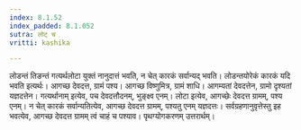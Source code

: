 ```yaml
---
index: 8.1.52
index_padded: 8.1.052
sutra: लोट् च
vritti: kashika

---
```

लोडन्तं तिङन्तं गत्यर्थलोटा युक्तं नानुदात्तं भवति, न चेत् कारकं सर्वान्यद् भवति। लोडन्तयोरेकं कारकं यदि भवति इत्यर्थः। आगच्छ देवदत्त, ग्रामं पश्य। आगच्छ विष्णुमित्र, ग्रामं शाधि। आगम्यतां देवदत्तेन, ग्रामो दृश्यतां यज्ञदत्तेन। गत्यर्थानाम् इत्येव, पच देवदत्तौदनम्, भुङ्क्ष्व एनम्। लोटा इत्येव, आगच्छेः देवदत्त ग्रामम्, पश्य एनम्। न चेत् कारकं सर्वान्यतित्येव, आगच्छ देवदत्त ग्रामम्, पश्यतु एनम् यज्ञदत्तः। सर्वग्रहणानुवृत्तेस्तु इह भवत्येव, आगच्छ देवदत्त ग्रामम् त्वं चाहं च पश्याव। पृथग्योगकरणम् उत्तरार्थम्।